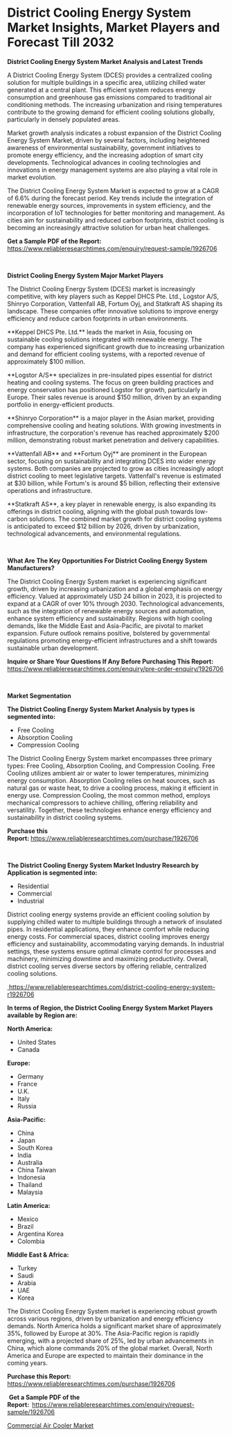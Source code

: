 <p><h1>District Cooling Energy System Market Insights, Market Players and Forecast Till 2032</h1></p><p><strong>District Cooling Energy System Market Analysis and Latest Trends</strong></p>
<p><p>A District Cooling Energy System (DCES) provides a centralized cooling solution for multiple buildings in a specific area, utilizing chilled water generated at a central plant. This efficient system reduces energy consumption and greenhouse gas emissions compared to traditional air conditioning methods. The increasing urbanization and rising temperatures contribute to the growing demand for efficient cooling solutions globally, particularly in densely populated areas.</p><p>Market growth analysis indicates a robust expansion of the District Cooling Energy System Market, driven by several factors, including heightened awareness of environmental sustainability, government initiatives to promote energy efficiency, and the increasing adoption of smart city developments. Technological advances in cooling technologies and innovations in energy management systems are also playing a vital role in market evolution.</p><p>The District Cooling Energy System Market is expected to grow at a CAGR of 6.6% during the forecast period. Key trends include the integration of renewable energy sources, improvements in system efficiency, and the incorporation of IoT technologies for better monitoring and management. As cities aim for sustainability and reduced carbon footprints, district cooling is becoming an increasingly attractive solution for urban heat challenges.</p></p>
<p><strong>Get a Sample PDF of the Report:&nbsp;</strong> <a href="https://www.reliableresearchtimes.com/enquiry/request-sample/1926706?utm_campaign=2009&utm_medium=2&utm_source=Github&utm_content=ia&utm_term=10042025&utm_id=district-cooling-energy-system">https://www.reliableresearchtimes.com/enquiry/request-sample/1926706</a></p>
<p>&nbsp;</p>
<p><strong>District Cooling Energy System Major Market Players</strong></p>
<p><p>The District Cooling Energy System (DCES) market is increasingly competitive, with key players such as Keppel DHCS Pte. Ltd., Logstor A/S, Shinryo Corporation, Vattenfall AB, Fortum Oyj, and Statkraft AS shaping its landscape. These companies offer innovative solutions to improve energy efficiency and reduce carbon footprints in urban environments.</p><p>**Keppel DHCS Pte. Ltd.** leads the market in Asia, focusing on sustainable cooling solutions integrated with renewable energy. The company has experienced significant growth due to increasing urbanization and demand for efficient cooling systems, with a reported revenue of approximately $100 million.</p><p>**Logstor A/S** specializes in pre-insulated pipes essential for district heating and cooling systems. The focus on green building practices and energy conservation has positioned Logstor for growth, particularly in Europe. Their sales revenue is around $150 million, driven by an expanding portfolio in energy-efficient products.</p><p>**Shinryo Corporation** is a major player in the Asian market, providing comprehensive cooling and heating solutions. With growing investments in infrastructure, the corporation's revenue has reached approximately $200 million, demonstrating robust market penetration and delivery capabilities.</p><p>**Vattenfall AB** and **Fortum Oyj** are prominent in the European sector, focusing on sustainability and integrating DCES into wider energy systems. Both companies are projected to grow as cities increasingly adopt district cooling to meet legislative targets. Vattenfall's revenue is estimated at $30 billion, while Fortum's is around $5 billion, reflecting their extensive operations and infrastructure.</p><p>**Statkraft AS**, a key player in renewable energy, is also expanding its offerings in district cooling, aligning with the global push towards low-carbon solutions. The combined market growth for district cooling systems is anticipated to exceed $12 billion by 2026, driven by urbanization, technological advancements, and environmental regulations.</p></p>
<p>&nbsp;</p>
<p><strong>What Are The Key Opportunities For District Cooling Energy System Manufacturers?</strong></p>
<p><p>The District Cooling Energy System market is experiencing significant growth, driven by increasing urbanization and a global emphasis on energy efficiency. Valued at approximately USD 24 billion in 2023, it is projected to expand at a CAGR of over 10% through 2030. Technological advancements, such as the integration of renewable energy sources and automation, enhance system efficiency and sustainability. Regions with high cooling demands, like the Middle East and Asia-Pacific, are pivotal to market expansion. Future outlook remains positive, bolstered by governmental regulations promoting energy-efficient infrastructures and a shift towards sustainable urban development.</p></p>
<p><strong>Inquire or Share Your Questions If Any Before Purchasing This Report:</strong> <a href="https://www.reliableresearchtimes.com/enquiry/pre-order-enquiry/1926706?utm_campaign=2009&utm_medium=2&utm_source=Github&utm_content=ia&utm_term=10042025&utm_id=district-cooling-energy-system">https://www.reliableresearchtimes.com/enquiry/pre-order-enquiry/1926706</a></p>
<p>&nbsp;</p>
<p><strong>Market Segmentation</strong></p>
<p><strong>The District Cooling Energy System Market Analysis by types is segmented into:</strong></p>
<p><ul><li>Free Cooling</li><li>Absorption Cooling</li><li>Compression Cooling</li></ul></p>
<p><p>The District Cooling Energy System market encompasses three primary types: Free Cooling, Absorption Cooling, and Compression Cooling. Free Cooling utilizes ambient air or water to lower temperatures, minimizing energy consumption. Absorption Cooling relies on heat sources, such as natural gas or waste heat, to drive a cooling process, making it efficient in energy use. Compression Cooling, the most common method, employs mechanical compressors to achieve chilling, offering reliability and versatility. Together, these technologies enhance energy efficiency and sustainability in district cooling systems.</p></p>
<p><strong>Purchase this Report:&nbsp;</strong><a href="https://www.reliableresearchtimes.com/purchase/1926706?utm_campaign=2009&utm_medium=2&utm_source=Github&utm_content=ia&utm_term=10042025&utm_id=district-cooling-energy-system">https://www.reliableresearchtimes.com/purchase/1926706</a></p>
<p>&nbsp;</p>
<p><strong>The District Cooling Energy System Market Industry Research by Application is segmented into:</strong></p>
<p><ul><li>Residential</li><li>Commercial</li><li>Industrial</li></ul></p>
<p><p>District cooling energy systems provide an efficient cooling solution by supplying chilled water to multiple buildings through a network of insulated pipes. In residential applications, they enhance comfort while reducing energy costs. For commercial spaces, district cooling improves energy efficiency and sustainability, accommodating varying demands. In industrial settings, these systems ensure optimal climate control for processes and machinery, minimizing downtime and maximizing productivity. Overall, district cooling serves diverse sectors by offering reliable, centralized cooling solutions.</p></p>
<p><a href="https://www.reliableresearchtimes.com/district-cooling-energy-system-r1926706?utm_campaign=2009&utm_medium=2&utm_source=Github&utm_content=ia&utm_term=10042025&utm_id=district-cooling-energy-system">&nbsp;https://www.reliableresearchtimes.com/district-cooling-energy-system-r1926706</a></p>
<p><strong>In terms of Region, the District Cooling Energy System Market Players available by Region are:</strong></p>
<p>
    <p> <strong> North America: </strong>
        <ul>
            <li>United States</li>
            <li>Canada</li>
        </ul>
        </p> 
    <p> <strong> Europe: </strong>
        <ul>
            <li>Germany</li>
            <li>France</li>
            <li>U.K.</li>
            <li>Italy</li>
            <li>Russia</li>
        </ul>
        </p> 
    <p> <strong> Asia-Pacific: </strong>
        <ul>
            <li>China</li>
            <li>Japan</li>
            <li>South Korea</li>
            <li>India</li>
            <li>Australia</li>
            <li>China Taiwan</li>
            <li>Indonesia</li>
            <li>Thailand</li>
            <li>Malaysia</li>
        </ul>
        </p> 
    <p> <strong> Latin America: </strong>
        <ul>
            <li>Mexico</li>
            <li>Brazil</li>
            <li>Argentina Korea</li>
            <li>Colombia</li>
        </ul>
        </p> 
    <p> <strong> Middle East & Africa: </strong>
        <ul>
            <li>Turkey</li>
            <li>Saudi</li>
            <li>Arabia</li>
            <li>UAE</li>
            <li>Korea</li>
        </ul>
    </p>
    </p>
<p><p>The District Cooling Energy System market is experiencing robust growth across various regions, driven by urbanization and energy efficiency demands. North America holds a significant market share of approximately 35%, followed by Europe at 30%. The Asia-Pacific region is rapidly emerging, with a projected share of 25%, led by urban advancements in China, which alone commands 20% of the global market. Overall, North America and Europe are expected to maintain their dominance in the coming years.</p></p>
<p><strong>Purchase this Report: </strong><a href="https://www.reliableresearchtimes.com/purchase/1926706?utm_campaign=2009&utm_medium=2&utm_source=Github&utm_content=ia&utm_term=10042025&utm_id=district-cooling-energy-system">https://www.reliableresearchtimes.com/purchase/1926706</a></p>
<p>&nbsp;<strong>Get a Sample PDF of the Report:&nbsp;&nbsp;</strong><a href="https://www.reliableresearchtimes.com/enquiry/request-sample/1926706?utm_campaign=2009&utm_medium=2&utm_source=Github&utm_content=ia&utm_term=10042025&utm_id=district-cooling-energy-system">https://www.reliableresearchtimes.com/enquiry/request-sample/1926706</a></p>
<p><strong></strong></p>
<p><p><a href="https://github.com/hartsockdonnette82/Market-Research-Report-List-1/blob/main/commercial-air-cooler-market.md?utm_campaign=2009&utm_medium=2&utm_source=Github&utm_content=ia&utm_term=10042025&utm_id=district-cooling-energy-system">Commercial Air Cooler Market</a></p></p>
